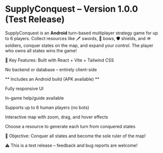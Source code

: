 # SupplyConquest – Version 1.0.0 (Test Release)
SupplyConquest is an **Android** turn-based multiplayer strategy game for up to 6 players. Collect resources like 🗡 swords, 🏹 bows, 🛡 shields, and 🪖 soldiers, conquer states on the map, and expand your control. The player who owns all states wins the game!

🔹 Key Features:
Built with React + Vite + Tailwind CSS

No backend or database – entirely client-side

** Includes an Android build (APK available) **

Fully responsive UI

In-game help/guide available

Supports up to 6 human players (no bots)

Interactive map with zoom, drag, and hover effects

Choose a resource to generate each turn from conquered states

🎯 Objective: Conquer all states and become the sole ruler of the map!

⚠️ This is a test release – feedback and bug reports are welcome!
